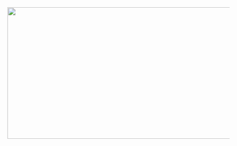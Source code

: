 <a href="https://www.gitanimals.org/en_US?utm_medium=image&utm_source=thobiasvicente&utm_content=farm">
<img
  src="https://render.gitanimals.org/farms/thobiasvicente"
  width="1000"
  height="300"
/>
</a>
